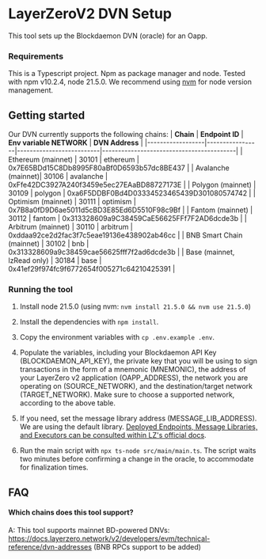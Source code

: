 # LayerZeroV2 DVN Setup

This tool sets up the Blockdaemon DVN (oracle) for an Oapp.

### Requirements

This is a Typescript project. Npm as package manager and node. Tested with npm v10.2.4, node 21.5.0. We recommend using [nvm](https://github.com/nvm-sh/nvm) for node version management.

## Getting started

Our DVN currently supports the following chains:
| **Chain**        | **Endpoint ID** | **Env variable NETWORK** | **DVN Address**                          |
|------------------|-----------------|--------------------------|------------------------------------------|
| Ethereum (mainnet) | 30101          | ethereum                 | 0x7E65BDd15C8Db8995F80aBf0D6593b57dc8BE437 |
| Avalanche (mainnet)| 30106          | avalanche                | 0xFfe42DC3927A240f3459e5ec27EAaBD88727173E |
| Polygon (mainnet)  | 30109          | polygon                  | 0xa6F5DDBF0Bd4D03334523465439D301080574742 |
| Optimism (mainnet) | 30111          | optimism                 | 0x7B8a0fD9D6ae5011d5cBD3E85Ed6D5510F98c9Bf |
| Fantom (mainnet)   | 30112          | fantom                   | 0x313328609a9C38459CaE56625FFf7F2AD6dcde3b |
| Arbitrum (mainnet)   | 30110          | arbitrum                   | 0xddaa92ce2d2fac3f7c5eae19136e438902ab46cc |
| BNB Smart Chain (mainnet)   | 30102          | bnb                   | 0x313328609a9c38459cae56625fff7f2ad6dcde3b |
| Base (mainnet, lzRead only)   | 30184          | base                   | 0x41ef29f974fc9f6772654f005271c64210425391 |


### Running the tool

1. Install node 21.5.0 (using nvm: `nvm install 21.5.0 && nvm use 21.5.0`)

2. Install the dependencies with `npm install`.

3. Copy the environment variables with `cp .env.example .env`.

4. Populate the variables, including your Blockdaemon API Key (BLOCKDAEMON_API_KEY), the private key that you will be using to sign transactions in the form of a mnemonic (MNEMONIC), the address of your LayerZero v2 application (OAPP_ADDRESS), the network you are operating on (SOURCE_NETWORK), and the destination/target network (TARGET_NETWORK). Make sure to choose a supported network, according to the above table.

5. If you need, set the message library address (MESSAGE_LIB_ADDRESS). We are using the default library. [Deployed Endpoints, Message Libraries, and Executors can be consulted within LZ's official docs](https://docs.layerzero.network/v2/developers/evm/technical-reference/deployed-contracts). 

6. Run the main script with `npx ts-node src/main/main.ts`. The script waits two minutes before confirming a change in the oracle, to accommodate for finalization times.

## FAQ

#### Which chains does this tool support?

A: This tool supports mainnet BD-powered DNVs: https://docs.layerzero.network/v2/developers/evm/technical-reference/dvn-addresses (BNB RPCs support to be added)
